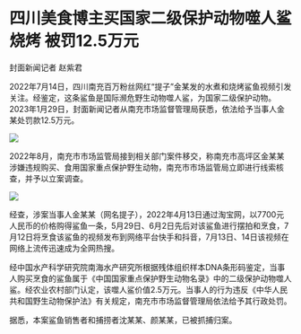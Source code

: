 # 四川美食博主买国家二级保护动物噬人鲨烧烤 被罚12.5万元

封面新闻记者 赵紫君

2022年7月14日，四川南充百万粉丝网红“提子”金某发的水煮和烧烤鲨鱼视频引发关注。经鉴定，这条鲨鱼是国际濒危野生动物噬人鲨，为国家二级保护动物。2023年1月29日，封面新闻记者从南充市场监督管理局获悉，依法给予当事人金某处罚款12.5万元。

![](https://inews.gtimg.com/newsapp_bt/0/15632257980/1000)

2022年8月，南充市市场监管局接到相关部门案件移交，称南充市高坪区金某某涉嫌违规购买、食用国家重点保护野生动物，南充市市场监管局立即进行线索核查，并予以立案调查。

![](https://inews.gtimg.com/newsapp_bt/0/15632257987/1000)

经查，涉案当事人金某某（网名提子），2022年4月13日通过淘宝网，以7700元人民币的价格购得鲨鱼一条，5月29日、6月2日先后对该鲨鱼进行摆拍和烹食，7月12日将烹食该鲨鱼的视频发布到网络平台快手和抖音，7月13日、14日该视频在网络上流传迅速成为全网热搜。

经中国水产科学研究院南海水产研究所根据残体组织样本DNA条形码鉴定，当事人购买烹食的鲨鱼属于《中国国家重点保护野生动物名录》中的二级保护动物噬人鲨。经农业农村部门认定，该噬人鲨价值2.5万元。当事人的行为违反《中华人民共和国野生动物保护法》有关规定，南充市市场监督管理局依法给予其行政处罚。

据悉，本案鲨鱼销售者和捕捞者沈某某、颜某某，已被抓捕归案。


